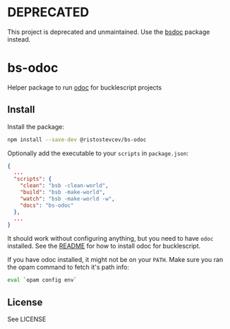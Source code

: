 # DEPRECATED

This project is deprecated and unmaintained. Use the [bsdoc][2] package instead.

# bs-odoc

Helper package to run [odoc][1] for bucklescript projects 

## Install

Install the package:

```sh
npm install --save-dev @ristostevcev/bs-odoc
```

Optionally add the executable to your `scripts` in `package.json`:

```json
{
  ...
  "scripts": {
    "clean": "bsb -clean-world",
    "build": "bsb -make-world",
    "watch": "bsb -make-world -w",
    "docs": "bs-odoc"
  },
  ...
}
```

It should work without configuring anything, but you need to have `odoc` 
installed. See the [README][1] for how to install odoc for bucklescript.

If you have odoc installed, it might not be on your `PATH`. Make sure you ran 
the opam command to fetch it's path info:

```sh
eval `opam config env`
```

## License

See LICENSE

[1]: https://github.com/ocaml/odoc
[2]: https://github.com/reuniverse/bsdoc
